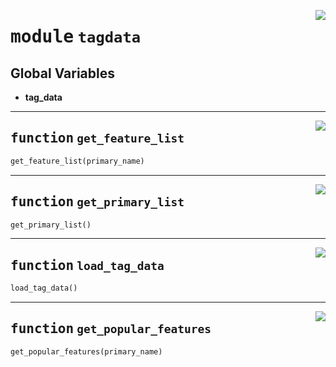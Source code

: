 <!-- markdownlint-disable -->

<a href="https://github.com/pypsa-meets-earth/earth-osm/blob/main/earth_osm/tagdata.py#L0"><img align="right" style="float:right;" src="https://img.shields.io/badge/-source-cccccc?style=flat-square"></a>

# <kbd>module</kbd> `tagdata`




**Global Variables**
---------------
- **tag_data**

---

<a href="https://github.com/pypsa-meets-earth/earth-osm/blob/main/earth_osm/tagdata.py#L13"><img align="right" style="float:right;" src="https://img.shields.io/badge/-source-cccccc?style=flat-square"></a>

## <kbd>function</kbd> `get_feature_list`

```python
get_feature_list(primary_name)
```






---

<a href="https://github.com/pypsa-meets-earth/earth-osm/blob/main/earth_osm/tagdata.py#L16"><img align="right" style="float:right;" src="https://img.shields.io/badge/-source-cccccc?style=flat-square"></a>

## <kbd>function</kbd> `get_primary_list`

```python
get_primary_list()
```






---

<a href="https://github.com/pypsa-meets-earth/earth-osm/blob/main/earth_osm/tagdata.py#L19"><img align="right" style="float:right;" src="https://img.shields.io/badge/-source-cccccc?style=flat-square"></a>

## <kbd>function</kbd> `load_tag_data`

```python
load_tag_data()
```






---

<a href="https://github.com/pypsa-meets-earth/earth-osm/blob/main/earth_osm/tagdata.py#L33"><img align="right" style="float:right;" src="https://img.shields.io/badge/-source-cccccc?style=flat-square"></a>

## <kbd>function</kbd> `get_popular_features`

```python
get_popular_features(primary_name)
```






